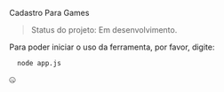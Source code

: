 Cadastro Para Games

> Status do projeto: Em desenvolvimento.

Para poder iniciar o uso da ferramenta, por favor, digite:

```
  node app.js
```
🤐